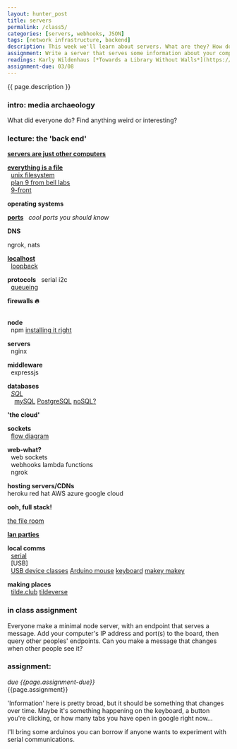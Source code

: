 ```yaml
---  
layout: hunter_post  
title: servers  
permalink: /class5/  
categories: [servers, webhooks, JSON]
tags: [network infrastructure, backend]
description: This week we'll learn about servers. What are they? How do you make one? Is everything really just a file?
assignment: Write a server that serves some information about your computer. Define an endpoint where we can find this information, which we'll talk to next class.
readings: Karly Wildenhaus [*Towards a Library Without Walls*](https://www.are.na/blog/towards-a-library-without-walls)<br>Os Keyes [*The Body Instrumental*](https://logicmag.io/nature/the-body-instrumental/)<br>TKDL [*Bio-Piracy*](http://www.tkdl.res.in/tkdl/langdefault/common/Biopiracy.asp?GL=Eng)
assignment-due: 03/08
---  
```


{{ page.description }}

### intro: media archaeology

What did everyone do? Find anything weird or interesting?

### lecture: the 'back end'  

[**servers are just other computers**](https://commons.wikimedia.org/wiki/File:First-server-cern-computer-center.jpg)

[**everything is a file**](https://en.wikipedia.org/wiki/Everything_is_a_file)  
  [unix filesystem](https://en.wikipedia.org/wiki/Unix_filesystem#Conventional_directory_layout)  
  [plan 9 from bell labs](https://en.wikipedia.org/wiki/Plan_9_from_Bell_Labs)  
  [9-front]()

**operating systems**

[**ports**](https://en.wikipedia.org/wiki/Port_(computer_networking))  
  *cool ports you should know*  

**DNS**

ngrok, nats

[**localhost**](https://en.wikipedia.org/wiki/Localhost)  
  [loopback](https://en.wikipedia.org/wiki/Loopback)

**protocols**
  serial i2c  
  [queueing](https://en.wikipedia.org/wiki/Queueing_theory)

**firewalls 🔥**  
  

**node**  
  npm [installing it right](https://docs.npmjs.com/resolving-eacces-permissions-errors-when-installing-packages-globally)  

**servers**  
  nginx  

**middleware**  
  expressjs  

**databases**  
  [*SQL*](https://en.wikipedia.org/wiki/SQL)  
    [mySQL](https://www.mysql.com) [PostgreSQL](https://www.postgresql.org) [noSQL?](https://en.wikipedia.org/wiki/NoSQL)  

**'the cloud'**  

**sockets**  
  [flow diagram](https://upload.wikimedia.org/wikipedia/commons/a/a1/InternetSocketBasicDiagram_zhtw.png)  


**web-what?**  
  web sockets  
  webhooks lambda functions  
  ngrok  

**hosting servers/CDNs**  
heroku red hat AWS azure google cloud  

**ooh, full stack!**  

[the file room](https://sites.rhizome.org/anthology/thefileroom.html)  

[**lan parties**](https://en.wikipedia.org/wiki/LAN_party)  

**local comms**  
  [serial]()  
  [USB]  
  [USB device classes](https://en.wikipedia.org/wiki/USB#Device_classes) [Arduino mouse](https://www.arduino.cc/reference/en/language/functions/usb/mouse/) [keyboard](https://www.arduino.cc/reference/en/language/functions/usb/keyboard/) [makey makey](https://makeymakey.com)  

**making places**  
  [tilde.club](https://tilde.club) [tildeverse](https://tildeverse.org)  

### in class assignment
Everyone make a minimal node server, with an endpoint that serves a message. Add your computer's IP address and port(s) to the board, then query other peoples' endpoints. Can you make a message that changes when other people see it?

### assignment:
*due {{page.assignment-due}}*<br>
{{page.assignment}}

'Information' here is pretty broad, but it should be something that changes over time. Maybe it's something happening on the keyboard, a button you're clicking, or how many tabs you have open in google right now...

I'll bring some arduinos you can borrow if anyone wants to experiment with serial communications.
